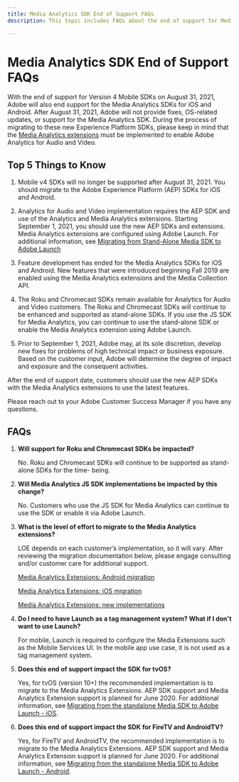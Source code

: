 ```yaml
---
title: Media Analytics SDK End of Support FAQs
description: This topic includes FAQs about the end of support for Media Analytics SDKs.

---
```


# Media Analytics SDK End of Support FAQs

With the end of support for Version 4 Mobile SDKs on August 31, 2021, Adobe will also end support for the Media Analytics SDKs for iOS and Android. After August 31, 2021, Adobe will not provide fixes, OS-related updates, or support for the Media Analytics SDK.  During the process of migrating to these new Experience Platform SDKs, please keep in mind that the [Media Analytics extensions](https://aep-sdks.gitbook.io/docs/using-mobile-extensions/adobe-media-analytics) must be implemented to enable Adobe Analytics for Audio and Video.

## Top 5 Things to Know

1. Mobile v4 SDKs will no longer be supported after August 31, 2021. You should migrate to the Adobe Experience Platform (AEP) SDKs for iOS and Android.

1. Analytics for Audio and Video implementation requires the AEP SDK and use of the Analytics and Media Analytics extensions. Starting September 1, 2021, you should use the new AEP SDKs and extensions.  Media Analytics extensions are configured using Adobe Launch.  For additional information, see [Migrating from Stand-Alone Media SDK to Adobe Launch](https://docs.adobe.com/content/help/en/media-analytics/using/sdk-implement/sdk-to-launch/sdk-to-launch-migration.html)

1. Feature development has ended for the Media Analytics SDKs for iOS and Android.  New features that were introduced beginning Fall 2019 are enabled using the Media Analytics extensions and the Media Collection API.

1. The Roku and Chromecast SDKs remain available for Analytics for Audio and Video customers. The Roku and Chromecast SDKs will continue to be enhanced and supported as stand-alone SDKs.  If you use the JS SDK for Media Analytics, you can continue to use the stand-alone SDK or enable the Media Analytics extension using Adobe Launch.

1. Prior to September 1, 2021, Adobe may, at its sole discretion, develop new fixes for problems of high technical impact or business exposure. Based on the customer input, Adobe will determine the degree of impact and exposure and the consequent activities.

After the end of support date, customers should use the new AEP SDKs with the Media Analytics extensions to use the latest features.

Please reach out to your Adobe Customer Success Manager if you have any questions.

## FAQs

1. **Will support for Roku and Chromecast SDKs be impacted?​**

   No.  Roku and Chromecast SDKs will continue to be supported as stand-alone SDKs for the time- being.​
​
1. **Will Media Analytics JS SDK implementations be impacted by this change?​**

   No.  Customers who use the JS SDK for Media Analytics can continue to use the SDK or enable it via Adobe Launch.
​
1. **What is the level of effort to migrate to the Media Analytics extensions?​**

   LOE depends on each customer’s implementation, so it will vary.  After reviewing the migration documentation below, please engage consulting and/or customer care for additional support.

    [Media Analytics Extensions: Android migration](https://docs.adobe.com/content/help/en/media-analytics/using/sdk-implement/sdk-to-launch/sdk-to-launch-migration-platforms/sdk-to-launch-migration-android.html)

   [Media Analytics Extensions: iOS migration](https://docs.adobe.com/content/help/en/media-analytics/using/sdk-implement/sdk-to-launch/sdk-to-launch-migration-platforms/sdk-to-launch-migration-ios.html)

   [Media Analytics Extensions: new implementations](https://aep-sdks.gitbook.io/docs/using-mobile-extensions/adobe-media-analytics)

1. **Do I need to have Launch as a tag management system? What if I don't want to use Launch?**

   For mobile, Launch is required to configure the Media Extensions such as the Mobile Services UI. In the mobile app use case, it is not used as a tag management system.

1. **Does this end of support impact the SDK for tvOS?**

   Yes, for tvOS (version 10+) the recommended implementation is to migrate to the Media Analytics Extensions.  AEP SDK support and Media Analytics Extension support is planned for June 2020.  For additional information, see [Migrating from the standalone Media SDK to Adobe Launch - iOS](https://docs.adobe.com/content/help/en/media-analytics/using/sdk-implement/sdk-to-launch/sdk-to-launch-migration-platforms/sdk-to-launch-migration-ios.html).

1. **Does this end of support impact the SDK for FireTV and AndroidTV?​**

   Yes, for FireTV and AndroidTV,  the recommended implementation is to migrate to the Media Analytics Extensions.  AEP SDK support and Media Analytics Extension support is planned for June 2020.  For additional information, see [Migrating from the standalone Media SDK to Adobe Launch - Android](https://docs.adobe.com/content/help/en/media-analytics/using/sdk-implement/sdk-to-launch/sdk-to-launch-migration-platforms/sdk-to-launch-migration-android.html).
